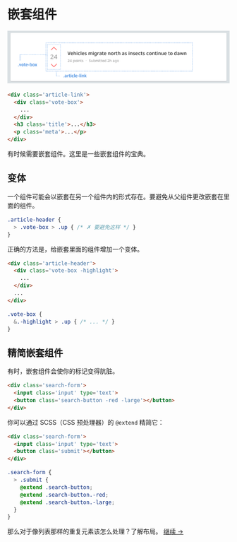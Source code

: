 # 嵌套组件

![](images/component-nesting.png)

```html
<div class='article-link'>
  <div class='vote-box'>
    ...
  </div>
  <h3 class='title'>...</h3>
  <p class='meta'>...</p>
</div>
```

有时候需要嵌套组件。这里是一些嵌套组件的宝典。

## 变体
一个组件可能会以嵌套在另一个组件内的形式存在。要避免从父组件更改嵌套在里面的组件。

```scss
.article-header {
  > .vote-box > .up { /* ✗ 要避免这样 */ }
}
```
  
  正确的方法是，给嵌套里面的组件增加一个变体。
  
```html
<div class='article-header'>
  <div class='vote-box -highlight'>
    ...
  </div>
  ...
</div>
```

```scss
.vote-box {
  &.-highlight > .up { /* ... */ }
}
```

## 精简嵌套组件
有时，嵌套组件会使你的标记变得肮脏。

```html
<div class='search-form'>
  <input class='input' type='text'>
  <button class='search-button -red -large'></button>
</div>
```

你可以通过 SCSS（CSS 预处理器）的 `@extend` 精简它：

```html
<div class='search-form'>
  <input class='input' type='text'>
  <button class='submit'></button>
</div>
```

```scss
.search-form {
  > .submit {
    @extend .search-button;
    @extend .search-button.-red;
    @extend .search-button.-large;
  }
}
```

那么对于像列表那样的重复元素该怎么处理？了解布局。
[继续 →](layouts.md)
<!-- {p:.pull-box} -->
